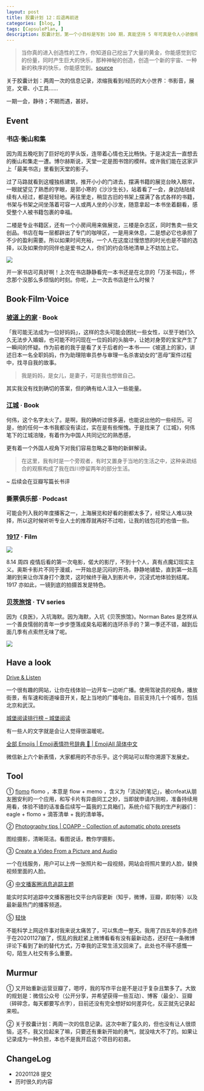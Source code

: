 ```yaml
---
layout: post
title: 胶囊计划 12：后退再前进
categories: [blog, ]
tags: [CapsulePlan, ]
description: 胶囊计划，第一个小目标是写到 100 期，真能坚持 5 年可真是令人小骄傲呢
---
```


> 当你真的进入创造性的工作，你知道自己挖出了大量的黄金，你能感觉到它的份量，同时产生巨大的快乐，那种神秘的创造，创造一个新的宇宙、一种新的秩序的快乐，你能感觉到。[source](https://card.weibo.com/article/m/show/id/2309404506996484210778?_wb_client_=1&object_id=1022%3A2309404506996484210778&extparam=lmid--4508198700602327&luicode=10000011&lfid=1076031863360835)

关于胶囊计划：两周一次的信息记录，浓缩我看到/经历的大小世界：书影音，展览，文章、小工具……

一期一会，静待；不期而遇，甚好。

## Event

### 书店·衡山和集

因为周五晚吃到了巨好吃的芋头饭，连带着心情也无比畅快。于是决定去一直想去的衡山和集走一遭。博尔赫斯说，天堂一定是图书馆的模样。或许我们能在这家沪上「最美书店」里看到天堂的影子。

过了马路就看到这幢独栋建筑，推开小小的门进去，摆满书籍的展览台映入眼帘，一眼就望见了熟悉的字眼，是郭小寒的《沙沙生长》，站着看了一会，身边陆陆续续有人经过，都是轻轻地。再往里走，稍显古旧的书架上摆满了各式各样的书籍，书架与书架之间坐落着可容一人或两人坐的小沙发，随意拿起一本书坐着翻看，感受整个人被书籍包裹的幸福。

二楼是专业书籍区，还有一个小房间用来做展览，三楼是杂志区，同时售卖一些文创品。书店在每一层都辟出了专门的咖啡区，一是用来休息，二是想必它也承担了不少的盈利需要。所以如果时间充裕，一个人在这度过慢悠悠的时光也是不错的选择，以及如果你的同伴也是爱书之人，你们的约会场地清单上不妨加上它。

![](https://tva1.sinaimg.cn/large/0081Kckwgy1gkzl29pt7bj31400u0hdy.jpg)

开一家书店可真好啊！上次在书店静静看完一本书还是在北京的「万圣书园」，怀念那个没那么多烦恼的时刻。你呢，上一次去书店是什么时候？

## Book·Film·Voice

### [坡道上的家](https://book.douban.com/subject/34911983/) · Book

「我可能无法成为一位好妈妈」，这样的念头可能会困扰一些女性，以至于她们久久无法步入婚姻，也可能不时闪现在一位妈妈的头脑中，让她对身旁的宝宝产生了一瞬间的怀疑。作为前者的我于是看了关于后者的一本书——《坡道上的家》，讲述日本一名全职妈妈，作为助理陪审员参与审理一名杀害幼女的“恶母”案件过程中，找寻自我的故事。

> 我是妈妈，是女儿，是妻子，可是我也想做自己。

其实我没有找到确切的答案，但的确有给人注入一些能量。

### [江城](https://book.douban.com/subject/7060185/) · Book

何伟，这个名字太火了。是啊，我的确听过很多遍，也能说出他的一些经历。可是，他的任何一本书我都没有读过，实在是有些惭愧。于是找来了《江城》，何伟笔下的江城涪陵，有着作为中国人共同记忆的熟悉感，

更有着一个外国人视角下对我们容易忽略之事物的新鲜解读。

> 在这里，我有时是一个旁观者，有时又置身于当地的生活之中，这种亲疏结合的观察构成了我在四川停留两年的部分生活。

~ 后续会在豆瓣写篇长书评

### 撕票俱乐部 · Podcast

可能会列入我的年度播客之一，上海展览和好看的剧都太多了，经常让人难以抉择，所以这时候听听专业人士的推荐就再好不过啦，让我的钱包花的也值一些。

### [1917](https://movie.douban.com/subject/30252495/) · Film

![](https://tva1.sinaimg.cn/large/007S8ZIlgy1ght2xisxdwj31ag0q5n2f.jpg)

8.14 周四 疫情后看的第一次电影，偌大的影厅，不到十个人，真有点魔幻现实主义。奥斯卡影片不同于漫威，一开始总是沉闷的开场，静静地铺垫，直到第一处高潮的到来让你浑身打个激灵，这时候终于融入到影片中，沉浸式地体验到结尾。1917 亦如此，一镜到底的拍摄首发是特色。

### [贝茨旅馆](https://movie.douban.com/subject/10539880/) · TV series

因为《良医》，入坑海默。因为海默，入坑《贝茨旅馆》。Norman Bates 是怎样从一个善良懦弱的青年一步步堕落成臭名昭著的连环杀手的？第一季还不错，越到后面几季有点索然无味了呢。

![](https://tva1.sinaimg.cn/large/0081Kckwgy1gl5051pfkkj30u00jzq6u.jpg)

## Have a look

[Drive & Listen](https://driveandlisten.herokuapp.com/)

一个很有趣的网站，让你在线体验一边开车一边听广播。使用驾驶员的视角，播放街景，有车速和街道噪音开关，配上当地的广播电台。目前支持几十个城市，包括北京和武汉。

[城堡阅读排行榜 – 城堡阅读](https://chengbaoyuedu.cn/2020/07/04/cheng-bao-pai-xing-bang/)

有一些人的文字就是会让人觉得很温暖呢。

[全部 Emojis | Emoji表情符号辞典 📓 | EmojiAll 简体中文](https://www.emojiall.com/zh-hans/all-emojis)

微信新上六个新表情，大家都用的不亦乐乎。这个网站可以帮你溯源下发展史。

## Tool

① [flomo](https://flomo.app/mine) flomo ，本意是 flow + memo ，含义为「流动的笔记」，被cnfeat从朋友圈安利的一个应用，和写卡片有异曲同工之妙，当即就申请内测啦，准备持续用用看，体验不错的话准备后续写一篇我的工具箱们，系统介绍下我的生产利器们：eagle + flomo + 滴答清单 + 我的清单等。

② [Photography tips | COAPP - Collection of automatic photo presets](https://coapp.pro/photography-tips/)

图绘摄影，清晰简洁。看图说话，教你学摄影。

③ [Create a Video From a Picture and Audio](https://myvoiceyourface.com/)

一个在线服务，用户可以上传一张照片和一段视频，网站会将照片里的人脸，替换视频里面的人脸。

④ [中文播客圈消息追踪主题](https://castbee.net/topic/93 ) 

能实时实时追踪中文播客圈社交平台内容更新（知乎，微博，豆瓣，即刻等）以及最新最热门的播客频道。

⑤ [轻快](https://qingkuai.org/#/register?code=B3c7oEgj)

不能科学上网这件事对我来说太痛苦了，可以焦虑一整天。我用了四五年的多态终于在20201127崩了，慌乱的我赶紧上微博看看有没有最新动态，还好在一条微博评论下看到了新的替代方式，万幸我的正常生活又回来了。此处也不得不感慨一句，陌生人社交有多么重要。

## Murmur

① 又开始重新运营豆瓣了，嗯哼，我的写作平台是不是过于复杂且繁多了。大致的规划是：微信公众号（公开分享，并希望获得一些互动）、博客（最全）、豆瓣（碎碎念，每天都要写点字），目前还没有完全想好如何差异化，反正就先记录起来啦。

② 关于胶囊计划：两周一次的信息记录。这次中断了蛮久的，但也没有让人很烦恼，这不，我又捡起来了嘛，只要还有重新开始的勇气，就没啥大不了的。如果让记录成为一种负担，本也不是我开启这个项目的初衷。

## ChangeLog

- 20201128 提交
- 历时很久的内容
